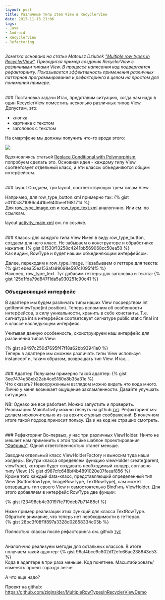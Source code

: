 ```yaml
---
layout: post
title: Различные типы Item View в RecyclerView
date: 2017-11-13 21:06
tags:
- Java
- Android
- RecyclerView
- Refactoring
---
```

*Заметка основана на статье Mateusz Dziubek  <a href="https://android.jlelse.eu/multiple-row-types-in-recyclerview-2febf66e96a4">"Multiple row types in RecyclerView"</a>. Приводится пример создания RecyclerView c различными типами View. В процессе написания код подвергается рефакторингу. Показывается эффективность применения различных паттернов программирования и рефакторинга в целом на простом для понимания примере.*

<br>
### Постановка задачи
Итак, представим ситуацию, когда нам надо в один RecyclerView поместить несколько различных типов View. Допустим, это:

- кнопка
- картинка с текстом
- заголовок с текстом

На смартфоне мы должны получить что-то вроде этого:

<img src="{{ site.baseurl }}/images/dif_type_view.png">

Вдохновляясь статьей <a href="https://sourcemaking.com/refactoring/replace-conditional-with-polymorphism">Replace Conditional with Polymorphism</a>, попробуем сделать это. Основная идея - каждому типу View соответсвует отдельный класс, и эти классы объединяются общим интерфейсом.

<br>
### layout
Создаем, три layout, соответствующих трем типам View.

Например, для row_type_button.xml примерно так:
{% gist a0110c871086c441be940beef168171d %}
<br>
Для <a href="https://github.com/ziginsider/MultipleRowTypesInRecyclerViewDemo/blob/master/app/src/main/res/layout/row_type_image.xml">row_type_image.xm</a> и <a href="https://github.com/ziginsider/MultipleRowTypesInRecyclerViewDemo/blob/master/app/src/main/res/layout/row_type_text.xml">row_type_text.xml</a> аналогично. Или см. по ссылкам.

layout <a href="https://github.com/ziginsider/MultipleRowTypesInRecyclerViewDemo/blob/master/app/src/main/res/layout/activity_main.xml">activity_main.xml</a> см. по ссылке.

<br>
### Классы для каждого типа View
Имея в виду row_type_button, создаем для него класс. Не забываем о конструкторе и обработчике нажатия:
{% gist 01530f13258c4241bb569068cc50ea50 %}
<br>
Как видим, RowType и будет нашим объединяющим интерфейсом.

Далее, переходим к row_type_image. Незабываем о геттере для текста:
{% gist ebea55ea153afa99098e597c1095f4f5 %}
<br>
Наконец, row_type_text. Тут добавим геттеры для заголовка и текста:
{% gist 125d1fda79d847f1da5a930251c90c41 %}
<br>
### Объединяющий интерфейс
В адаптере мы будем различать типы наших View посредством int getItemViewType(int position). Теперь вспомним об особенности интерфейсов, в силу уникальности, хранить в себе константы. Т.е. сигнатура int в интерфейсе соответсвует сигнатуре public static final int в классе наследующем интерфейс.

Учитывая данную особенность, сконструируем наш интерфейс для различения типов View:

{% gist a9497c250d7695f47f18a62bb93941a0 %}
<br>
Теперь в адаптере мы сможем различать типы View используя instanceof и, таким образом, возвращать тип View. Итак...

<br>
### Адаптер
Получаем примерно такой адаптер:
{% gist 3ee7474e58eb22ab4ce5180e8b35a31e %}
<br>
Что сказать? Невооруженным взглядом можно видеть что кода много. Лично у меня возникает ощущение захламленности. Давайте улучшать ситуацию.

NB: Однако же все работает. Можно запустить и проверить. Реализацию MainActivity можно глянуть на github <a href="https://github.com/ziginsider/MultipleRowTypesInRecyclerViewDemo/blob/master/app/src/main/java/io/github/ziginsider/multiplerowtypesinrecyclerviewdemo/MainActivity.java">тут</a>. Рефакторинг мы делаем исключительно из-за архитектурных соображений. В конечном итоге такой подход приносит пользу. Да и на код не страшно смотреть.

<br>
### Рефакторинг
Во-первых, у нас три различных ViewHolder. Ничто не мешает нам применить к этой тройке шаблон проектирования <a href="https://ru.wikipedia.org/wiki/%D0%A4%D0%B0%D0%B1%D1%80%D0%B8%D1%87%D0%BD%D1%8B%D0%B9_%D0%BC%D0%B5%D1%82%D0%BE%D0%B4_(%D1%88%D0%B0%D0%B1%D0%BB%D0%BE%D0%BD_%D0%BF%D1%80%D0%BE%D0%B5%D0%BA%D1%82%D0%B8%D1%80%D0%BE%D0%B2%D0%B0%D0%BD%D0%B8%D1%8F)">"Фабрика"</a>. Одной ответственностью станет меньше.

Заводим отдельный класс ViewHolderFactory и выносим туда наши холдеры. Внутри класса определяем функцию viewHolder create(parent, viewType), которая будет создавать необходимый холдер, согласно типу View:
{% gist d987cfc648bf4b4891020e07feeaf856 %}
<br>
Кроме того каждый data-класc, представляющий определенный тип View (ButtonRowType, ImageRowType, TextRowType), сам может возвращать тип своего View и самостоятельно Bind'ить ViewHolder. Для этого добавляем в интерфейс RowType две фунции:

{% gist f23498cb4c30197fe719deb7b71488cf %}

Ниже пример реализации этих функций для класса TextRowType. Обратите внимание, что теперь нет необходимости в геттерах. 
<br>
{% gist 28bc3f08f1f897a3328d02858334c05b %}

Полностью классы после рефакторинга см. github <a href="https://github.com/ziginsider/MultipleRowTypesInRecyclerViewDemo/tree/master/app/src/main/java/io/github/ziginsider/multiplerowtypesinrecyclerviewdemo/Data">тут</a>

<br>
Аналогично реализуем методы для остальных классов. В итоге получаем такой адаптер:
{% gist 96af4bce9c802d12efc66ac238843e53 %}
<br>
Кода в адаптере в три раза меньше. Код понятнее. Масштабировать/изменять проект гораздо легче. 

А что еще надо?

Проект на github: <a href="https://github.com/ziginsider/MultipleRowTypesInRecyclerViewDemo">https://github.com/ziginsider/MultipleRowTypesInRecyclerViewDemo</a>



